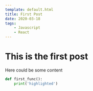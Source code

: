 ```yaml
---
template: default.html
title: First Post
date: 2020-03-18
tags: 
    - Javascript
    - React
---
```


# This is the first post

Here could be some content

```python
def first_func():
    print('highlighted')
```
